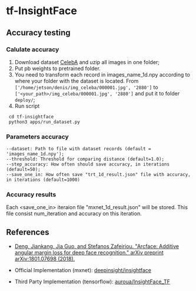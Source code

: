 # tf-InsightFace

## Accuracy testing
### Calulate accuracy
1) Download dataset [CelebA](https://drive.google.com/drive/folders/0B7EVK8r0v71peklHb0pGdDl6R28) and uzip all images in one folder;
2) Put pb weights to pretrained folder.
2) You need to transform each record in images_name_1d.npy according to where your folder with the dataset is located.
From ```['/home/jetson/denis/img_celeba/000001.jpg', '2880']``` to ```['<your_path>/img_celeba/000001.jpg', '2880']``` and put it to folder ```deploy/```;
3) Run script
```
 cd tf-insightface
 python3 apps/run_dataset.py
```
### Parameters accuracy
```
--dataset: Path to file with dataset records (default = 'images_name_1d.npy');
--threshold: Threshold for comparing distance (default=1.0);
--step_accuracy: How often should save accuracy, in iterations (default=50);
--save_one_in: How often save "trt_1d_result.json" file with accuracy, in iterations (default=1000)
```
### Accuracy results
Each <save_one_in> iteraion file "mxnet_1d_result.json" will be stored. This file consist num_iteration and accuracy on this iteration.


## References

* [Deng, Jiankang, Jia Guo, and Stefanos Zafeiriou. "Arcface: Additive angular margin loss for deep face recognition." arXiv preprint arXiv:1801.07698 (2018).](https://arxiv.org/abs/1801.07698)

* Official Implementation (mxnet): [deepinsight/insightface](https://github.com/deepinsight/insightface)

* Third Party Implementation (tensorflow): [auroua/InsightFace_TF](https://github.com/auroua/InsightFace_TF)